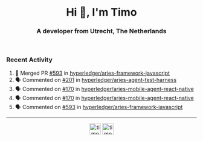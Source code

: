<h1 align="center">Hi 👋, I'm Timo</h1>
<h3 align="center">A developer from Utrecht, The Netherlands</h3>
<br/>
<!-- https://github.com/rahuldkjain/github-profile-readme-generator --!>

<!--  <p align="left"><img src="https://github-readme-stats.vercel.app/api?username=timoglastra&show_icons=true&count_private=true&" alt="timoglastra" /></p> --!>

<!--
Github language stats
<p align="left"><img src="https://github-readme-stats.vercel.app/api/top-langs/?username=timoglastra&layout=compact" alt="timoglastra" /><p>
-->

<!-- Codestats language stats -->
<!-- <p align="left"><img src="https://codestats-readme.vercel.app/api/top-langs/?username=timoglastra&layout=compact&language_count=12" alt="timoglastra" /><p>    --!>
  
<h3>Recent Activity</h3>

<!--START_SECTION:activity-->
1. 🎉 Merged PR [#593](https://github.com/hyperledger/aries-framework-javascript/pull/593) in [hyperledger/aries-framework-javascript](https://github.com/hyperledger/aries-framework-javascript)
2. 🗣 Commented on [#201](https://github.com/hyperledger/aries-agent-test-harness/issues/201) in [hyperledger/aries-agent-test-harness](https://github.com/hyperledger/aries-agent-test-harness)
3. 🗣 Commented on [#170](https://github.com/hyperledger/aries-mobile-agent-react-native/issues/170) in [hyperledger/aries-mobile-agent-react-native](https://github.com/hyperledger/aries-mobile-agent-react-native)
4. 🗣 Commented on [#170](https://github.com/hyperledger/aries-mobile-agent-react-native/issues/170) in [hyperledger/aries-mobile-agent-react-native](https://github.com/hyperledger/aries-mobile-agent-react-native)
5. 🗣 Commented on [#593](https://github.com/hyperledger/aries-framework-javascript/issues/593) in [hyperledger/aries-framework-javascript](https://github.com/hyperledger/aries-framework-javascript)
<!--END_SECTION:activity-->

---

<p align="center">
<a href="https://twitter.com/timoglastra" target="blank"><img align="center" src="https://cdn.jsdelivr.net/npm/simple-icons@3.0.1/icons/twitter.svg" alt="timoglastra" height="30" width="30" /></a>
<a href="https://linkedin.com/in/timoglastra" target="blank"><img align="center" src="https://cdn.jsdelivr.net/npm/simple-icons@3.0.1/icons/linkedin.svg" alt="timoglastra" height="30" width="30" /></a>
</p>



